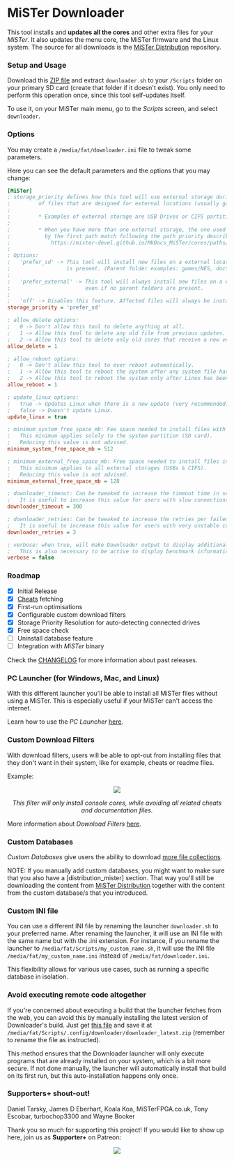 # MiSTer Downloader

This tool installs and **updates all the cores** and other extra files for your *MiSTer*. It also updates the menu core, the MiSTer firmware and the Linux system. The source for all downloads is the [MiSTer Distribution](https://github.com/MiSTer-devel/Distribution_MiSTer) repository.

### Setup and Usage

Download this [ZIP file](https://github.com/MiSTer-devel/Downloader_MiSTer/releases/download/latest/MiSTer_Downloader.zip) and extract `downloader.sh` to your `/Scripts` folder on your primary SD card (create that folder if it doesn't exist). You only need to perform this operation once, since this tool self-updates itself.

To use it, on your MiSTer main menu, go to the *Scripts* screen, and select `downloader`.

### Options

You may create a `/media/fat/downloader.ini` file to tweak some parameters.

Here you can see the default parameters and the options that you may change:

```ini
[MiSTer]
; storage_priority defines how this tool will use external storage during the installation
;         of files that are designed for external locations (usually games & docs files).
;         
;         * Examples of external storage are USB Drives or CIFS partitions detected by MiSTer.
;
;         * When you have more than one external storage, the one used will be determined
;           by the first path match following the path priority described here:
;             https://mister-devel.github.io/MkDocs_MiSTer/cores/paths/
;
; Options:
;   'prefer_sd' -> This tool will install new files on a external location if a parent folder
;                  is present. (Parent folder examples: games/NES, docs/AO486)
;
;   'prefer_external' -> This tool will always install new files on a external location
;                        even if no parent folders are present.
;
;   'off' -> Disables this feature. Affected files will always be installed in your SD.
storage_priority = 'prefer_sd'

; allow_delete options:
;   0 -> Don't allow this tool to delete anything at all.
;   1 -> Allow this tool to delete any old file from previous updates.
;   2 -> Allow this tool to delete only old cores that receive a new version.
allow_delete = 1

; allow_reboot options:
;   0 -> Don't allow this tool to ever reboot automatically.
;   1 -> Allow this tool to reboot the system after any system file has been updated.
;   2 -> Allow this tool to reboot the system only after Linux has been updated.
allow_reboot = 1

; update_linux options:
;   true -> Updates Linux when there is a new update (very recommended).
;   false -> Doesn't update Linux.
update_linux = true

; minimum_system_free_space_mb: Fee space needed to install files with Downloader
;   This minimum applies solely to the system partition (SD card).
;   Reducing this value is not advised.
minimum_system_free_space_mb = 512

; minimum_external_free_space_mb: Free space needed to install files in external storages
;   This minimum applies to all external storages (USBs & CIFS).
;   Reducing this value is not advised.
minimum_external_free_space_mb = 128

; downloader_timeout: Can be tweaked to increase the timeout time in seconds
;   It is useful to increase this value for users with slow connections.
downloader_timeout = 300

; downloader_retries: Can be tweaked to increase the retries per failed download
;   It is useful to increase this value for users with very unstable connections.
downloader_retries = 3

; verbose: when true, will make Downloader output to display additional debug information
;   This is also necessary to be active to display benchmark information.
verbose = false
```

### Roadmap

- [x] Initial Release
- [x] [Cheats](https://gamehacking.org/mister/) fetching
- [x] First-run optimisations
- [x] Configurable custom download filters
- [x] Storage Priority Resolution for auto-detecting connected drives
- [x] Free space check
- [ ] Uninstall database feature
- [ ] Integration with *MiSTer* binary

Check the [CHANGELOG](CHANGELOG.md) for more information about past releases.

### PC Launcher (for Windows, Mac, and Linux)

With this different launcher you'll be able to install all MiSTer files without using a MiSTer. This is especially useful if your MiSTer can't access the internet.

Learn how to use the *PC Launcher* [here](docs/pc-launcher.md). 

### Custom Download Filters

With download filters, users will be able to opt-out from installing files that they don't want in their system, like for example, cheats or readme files.

Example:

<p align="center">
  <img src="https://user-images.githubusercontent.com/852246/149844707-fcbe0ce2-d4b2-4f15-96a5-74ec01d8d3de.png" /> 
</p>
<p align="center"><i>This filter will only install console cores, while avoiding all related cheats and documentation files.</i></p>

More information about *Download Filters* [here](docs/download-filters.md).

### Custom Databases

*Custom Databases* give users the ability to download [more file collections](docs/custom-databases.md).

NOTE: If you manually add custom databases, you might want to make sure that you also have a [distribution_mister] section. That way you'll still be downloading the content from [MiSTer Distribution](https://github.com/MiSTer-devel/Distribution_MiSTer) together with the content from the custom database/s that you introduced.

### Custom INI file

You can use a different INI file by renaming the launcher `downloader.sh` to your preferred name. After renaming the launcher, it will use an INI file with the same name but with the .ini extension. For instance, if you rename the launcher to `/media/fat/Scripts/my_custom_name.sh`, it will use the INI file `/media/fat/my_custom_name.ini` instead of `/media/fat/downloader.ini`.

This flexibility allows for various use cases, such as running a specific database in isolation.

### Avoid executing remote code altogether

If you're concerned about executing a build that the launcher fetches from the web, you can avoid this by manually installing the latest version of Downloader's build. Just get [this file](https://github.com/MiSTer-devel/Downloader_MiSTer/releases/download/latest/dont_download.zip) and save it at `/media/fat/Scripts/.config/downloader/downloader_latest.zip` (remember to rename the file as instructed).

This method ensures that the Downloader launcher will only execute programs that are already installed on your system, which is a bit more secure. If not done manually, the launcher will automatically install that build on its first run, but this auto-installation happens only once.

### Supporters+ shout-out!

Daniel Tarsky, James D Eberhart, Koala Koa, MiSTerFPGA.co.uk, Tony Escobar, turbochop3300 and Wayne Booker

Thank you so much for supporting this project! If you would like to show up here, join us as **Supporter+** on Patreon:

<p align="center">
<a href="https://www.patreon.com/bePatron?u=37499475"><img src="https://slrowland.com/wp-content/uploads/2018/02/patreonsupport.png"></img></a>
</p>
